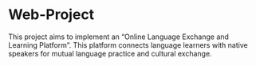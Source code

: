 # Web-Project
This project aims to implement an “Online Language Exchange and Learning Platform”. This platform connects language learners with native speakers for mutual language practice and cultural exchange.
